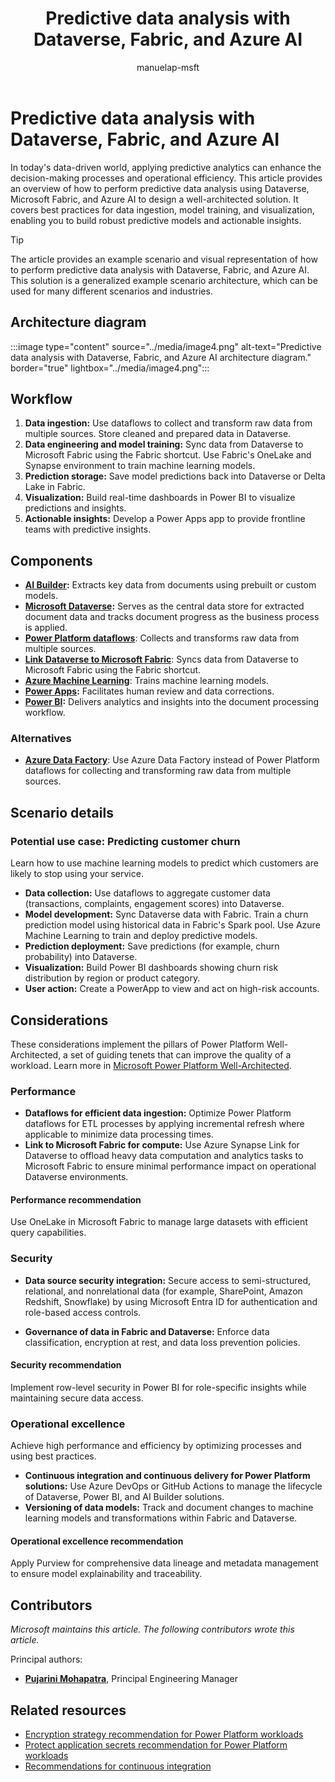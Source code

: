 ﻿---
title: Predictive data analysis with Dataverse, Fabric, and Azure AI
description: Learn how to perform predictive data analysis using Dataverse, Fabric, and Azure AI to enhance decision-making processes and operational efficiency.
#customer intent: As a data analyst, I want to learn how to perform predictive data analysis using Dataverse, Fabric, and Azure AI so that I can enhance decision-making processes.
author: manuelap-msft
ms.subservice: architecture-center
ms.topic: example-scenario
ms.date: 03/11/2025
ms.author: mapichle
ms.reviewer: pankajsharma2087
contributors:
  - manuelap-msft
search.audienceType:
  - admin
  - flowmaker
ms.custom:
  - ai-gen-docs-bap
  - ai-gen-description
  - ai-seo-date:03/11/2025
---

# Predictive data analysis with Dataverse, Fabric, and Azure AI

In today's data-driven world, applying predictive analytics can enhance the decision-making processes and operational efficiency. This article provides an overview of how to perform predictive data analysis using Dataverse, Microsoft Fabric, and Azure AI to design a well-architected solution. It covers best practices for data ingestion, model training, and visualization, enabling you to build robust predictive models and actionable insights.

> [!TIP]
> The article provides an example scenario and visual representation of how to perform predictive data analysis with Dataverse, Fabric, and Azure AI. This solution is a generalized example scenario architecture, which can be used for many different scenarios and industries.

## Architecture diagram

:::image type="content" source="../media/image4.png" alt-text="Predictive data analysis with Dataverse, Fabric, and Azure AI architecture diagram." border="true" lightbox="../media/image4.png":::

## Workflow

1. **Data ingestion:** Use dataflows to collect and transform raw data from multiple sources. Store cleaned and prepared data in Dataverse.
2. **Data engineering and model training:** Sync data from Dataverse to Microsoft Fabric using the Fabric shortcut. Use Fabric's OneLake and Synapse environment to train machine learning models.
3. **Prediction storage:** Save model predictions back into Dataverse or Delta Lake in Fabric.
4. **Visualization:** Build real-time dashboards in Power BI to visualize predictions and insights.
5. **Actionable insights:** Develop a Power Apps app to provide frontline teams with predictive insights.

## Components

- **[AI Builder](/ai-builder/overview):** Extracts key data from documents using prebuilt or custom models.
- **[Microsoft Dataverse](/power-apps/maker/data-platform/):** Serves as the central data store for extracted document data and tracks document progress as the business process is applied.
- **[Power Platform dataflows](/power-query/dataflows/create-use)**: Collects and transforms raw data from multiple sources.
- **[Link Dataverse to Microsoft Fabric](/power-apps/maker/data-platform/azure-synapse-link-view-in-fabric)**: Syncs data from Dataverse to Microsoft Fabric using the Fabric shortcut.
- **[Azure Machine Learning](/azure/machine-learning/)**: Trains machine learning models.
- **[Power Apps](/power-apps/):** Facilitates human review and data corrections.
- **[Power BI](/power-bi/):** Delivers analytics and insights into the document processing workflow.

### Alternatives

- **[Azure Data Factory](/azure/data-factory/)**: Use Azure Data Factory instead of Power Platform dataflows for collecting and transforming raw data from multiple sources.

## Scenario details

### Potential use case: Predicting customer churn

Learn how to use machine learning models to predict which customers are likely to stop using your service.

- **Data collection:** Use dataflows to aggregate customer data (transactions, complaints, engagement scores) into Dataverse.
- **Model development:** Sync Dataverse data with Fabric. Train a churn prediction model using historical data in Fabric's Spark pool. Use Azure Machine Learning to train and deploy predictive models.
- **Prediction deployment:** Save predictions (for example, churn probability) into Dataverse.
- **Visualization:** Build Power BI dashboards showing churn risk distribution by region or product category.
- **User action:** Create a PowerApp to view and act on high-risk accounts.

## Considerations

These considerations implement the pillars of Power Platform Well-Architected, a set of guiding tenets that can improve the quality of a workload. Learn more in [Microsoft Power Platform Well-Architected](https://aka.ms/powa).

### Performance

- **Dataflows for efficient data ingestion:** Optimize Power Platform dataflows for ETL processes by applying incremental refresh where applicable to minimize data processing times.
- **Link to Microsoft Fabric for compute:** Use Azure Synapse Link for Dataverse to offload heavy data computation and analytics tasks to Microsoft Fabric to ensure minimal performance impact on operational Dataverse environments.

#### Performance recommendation

Use OneLake in Microsoft Fabric to manage large datasets with efficient query capabilities.

### Security

- **Data source security integration:** Secure access to semi-structured, relational, and nonrelational data (for example, SharePoint, Amazon Redshift, Snowflake) by using Microsoft Entra ID for authentication and role-based access controls.

- **Governance of data in Fabric and Dataverse:** Enforce data classification, encryption at rest, and data loss prevention policies.

#### Security recommendation

Implement row-level security in Power BI for role-specific insights while maintaining secure data access.

### Operational excellence

Achieve high performance and efficiency by optimizing processes and using best practices.

- **Continuous integration and continuous delivery for Power Platform solutions:** Use Azure DevOps or GitHub Actions to manage the lifecycle of Dataverse, Power BI, and AI Builder solutions.
- **Versioning of data models:** Track and document changes to machine learning models and transformations within Fabric and Dataverse.

#### Operational excellence recommendation

Apply Purview for comprehensive data lineage and metadata management to ensure model explainability and traceability.

## Contributors

_Microsoft maintains this article. The following contributors wrote this article._

Principal authors:

- **[Pujarini Mohapatra](https://www.linkedin.com/in/biswapm/)**, Principal Engineering Manager

## Related resources

- [Encryption strategy recommendation for Power Platform workloads](/power-platform/well-architected/security/encryption#encryption-scenarios)
- [Protect application secrets recommendation for Power Platform workloads](/power-platform/well-architected/security/application-secrets#use-azure-key-vault-secrets)
- [Recommendations for continuous integration](/power-platform/well-architected/operational-excellence/release-engineering-continuous-integration)
